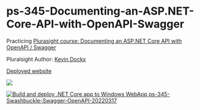# ps-345-Documenting-an-ASP.NET-Core-API-with-OpenAPI-Swagger


Practicing [Plurasight course: Documenting an ASP.NET Core API with OpenAPI / Swagger](https://app.pluralsight.com/library/courses/aspdotnet-core-api-openapi-swagger/table-of-contents) 

Pluralsight Author: [Kevin Dockx](https://www.pluralsight.com/authors/kevin-dockx) 
 

<a href="https://ps-345-swashbuckle-swagger-openapi-20220317.azurewebsites.net/index.html" target="_blank">Deployed website</a>



[<img src="https://devsitesindex20190127.azurewebsites.net/toi/jobs/1327/totalhours"/>](https://devsitesindex20190127.azurewebsites.net/Jobs/Details?id=1327)


[![Build and deploy .NET Core app to Windows WebApp ps-345-Swashbuckle-Swagger-OpenAPI-20220317](https://github.com/SamNiyazi2/ps-345-Documenting-an-ASP.NET-Core-API-with-OpenAPI-Swagger/actions/workflows/ps-345-Swashbuckle-Swagger-OpenAPI-20220317.yml/badge.svg?branch=main)](https://github.com/SamNiyazi2/ps-345-Documenting-an-ASP.NET-Core-API-with-OpenAPI-Swagger/actions/workflows/ps-345-Swashbuckle-Swagger-OpenAPI-20220317.yml)

